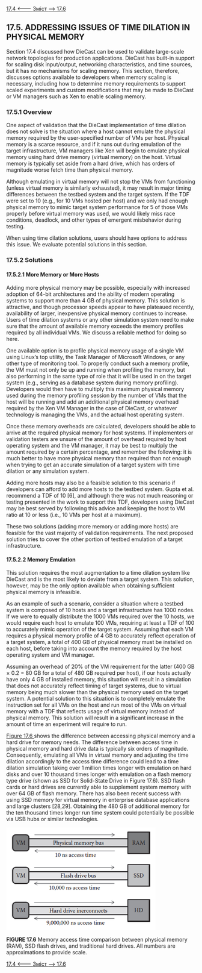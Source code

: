 [17.4 <--- ](17_4.md) [   Зміст   ](README.md) [--> 17.6](17_6.md)

## 17.5. ADDRESSING ISSUES OF TIME DILATION IN PHYSICAL MEMORY

Section 17.4 discussed how DieCast can be used to validate large-scale network topologies for production applications. DieCast has built-in support for scaling disk  input/output, networking characteristics, and time sources, but it has no mechanisms for scaling memory. This section, therefore, discusses options available to developers when memory scaling is necessary, including how to determine memory requirements to support scaled experiments and custom modifications that may be made to DieCast or VM managers such as Xen to enable scaling memory. 

### 17.5.1 Overview

One aspect of validation that the DieCast implementation of time dilation does not solve is the situation where a host cannot emulate the physical memory required by the user-specified number of VMs per host. Physical memory is a scarce resource, and if it runs out during emulation of the target infrastructure, VM managers like Xen will begin to emulate physical memory using hard drive memory (virtual memory) on the host. Virtual memory is typically set aside from a hard drive, which has orders of magnitude worse fetch time than physical memory.

Although emulating in virtual memory will not stop the VMs from functioning (unless virtual memory is similarly exhausted), it may result in major timing differences between the testbed system and the target system. If the TDF were set to 10 (e.g., for 10 VMs hosted per host) and we only had enough physical memory to mimic target system performance for 5 of those VMs properly before virtual memory was used, we would likely miss race conditions, deadlock, and other types of emergent misbehavior during testing.

When using time dilation solutions, users should have options to address this issue. We evaluate potential solutions in this section. 

### 17.5.2 Solutions

#### 17.5.2.1 More Memory or More Hosts

Adding more physical memory may be possible, especially with increased adoption of 64-bit architectures and the ability of modern operating systems to support more than 4 GB of physical memory. This solution is attractive, and though processor speeds appear to have plateaued recently, availability of larger, inexpensive physical memory continues to increase. Users of time dilation systems or any other simulation system need to make sure that the amount of available memory exceeds the memory profiles required by all individual VMs. We discuss a reliable method for doing so here.

One available option is to profile physical memory usage of a single VM using Linux’s top utility, the Task Manager of Microsoft Windows, or any other type of monitoring tool. To properly conduct such a memory profile, the VM must not only be up and running when profiling the memory, but also performing in the same type of role that it will be used in on the target system (e.g., serving as a database system during memory profiling). Developers would then have to multiply this maximum physical memory used during the memory profiling session by the number of VMs that the host will be running and add an additional physical memory overhead required by the Xen VM Manager in the case of DieCast, or whatever technology is managing the VMs, and the actual host operating system.

Once these memory overheads are calculated, developers should be able to arrive at the required physical memory for host systems. If implementers or validation testers are unsure of the amount of overhead required by host operating system and the VM manager, it may be best to multiply the amount required by a certain percentage, and remember the following: it is much better to have more physical memory than required than not enough when trying to get an accurate simulation of a target system with time dilation or any simulation system.

Adding more hosts may also be a feasible solution to this scenario if developers can afford to add more hosts to the testbed system. Gupta et al. recommend a TDF of 10 [6], and although there was not much reasoning or testing presented in the work to support this TDF, developers using DieCast may be best served by following this advice and keeping the host to VM ratio at 10 or less (i.e., 10 VMs per host at a maximum).

These two solutions (adding more memory or adding more hosts) are feasible for the vast majority of validation requirements. The next proposed solution tries to cover the other portion of testbed emulation of a target infrastructure.

#### 17.5.2.2 Memory Emulation

This solution requires the most augmentation to a time dilation system like DieCast and is the most likely to deviate from a target system. This solution, however, may be the only option available when obtaining sufficient physical memory is infeasible.

As an example of such a scenario, consider a situation where a testbed system is composed of 10 hosts and a target infrastructure has 1000 nodes. If we were to equally distribute the 1000 VMs required over the 10 hosts, we would require each host to emulate 100 VMs, requiring at least a TDF of 100 to accurately mimic operation of the target system. Assuming that each VM requires a physical memory profile of 4 GB to accurately reflect operation of a target system, a total of 400 GB of physical memory must be installed on each host, before taking into account the memory required by the host operating system and VM manager.

Assuming an overhead of 20% of the VM requirement for the latter (400 GB × 0.2 = 80 GB for a total of 480 GB required per host), if our hosts actually have only 4 GB of installed memory, this situation will result in a simulation that does not accurately reflect timing of target systems, due to virtual memory being much slower than the physical memory used on the target system. A potential solution to this situation is to completely emulate the instruction set for all VMs on the host and run most of the VMs on virtual memory with a TDF that reflects usage of virtual memory instead of physical memory. This solution will result in a significant increase in the amount of time an experiment will require to run.

[Figure 17.6 ](#_bookmark95)shows the difference between accessing physical memory and a hard drive for memory needs. The difference between access time in physical memory and hard drive data is typically six orders of magnitude. Consequently, emulating all VMs in virtual memory and adjusting the time dilation accordingly to the access time difference could lead to a time dilation simulation taking over 1 million times longer with emulation on hard disks and over 10 thousand times longer with emulation on a flash memory type drive (shown as SSD for Solid-State Drive in Figure 17.6). SSD flash cards or hard drives are currently able to supplement system memory with over 64 GB of flash memory. There has also been recent success with using SSD memory for virtual memory in enterprise database applications and large clusters [28,29]. Obtaining the 480 GB of additional memory for the ten thousand times longer run time system could potentially be possible via USB hubs or similar technologies.

![image-20220822233102917](media/image-20220822233102917.png)

**FIGURE 17.6** Memory access time comparison between physical memory (RAM), SSD flash drives, and traditional hard drives. All numbers are approximations to provide scale.

[17.4 <--- ](17_4.md) [   Зміст   ](README.md) [--> 17.6](17_6.md)

